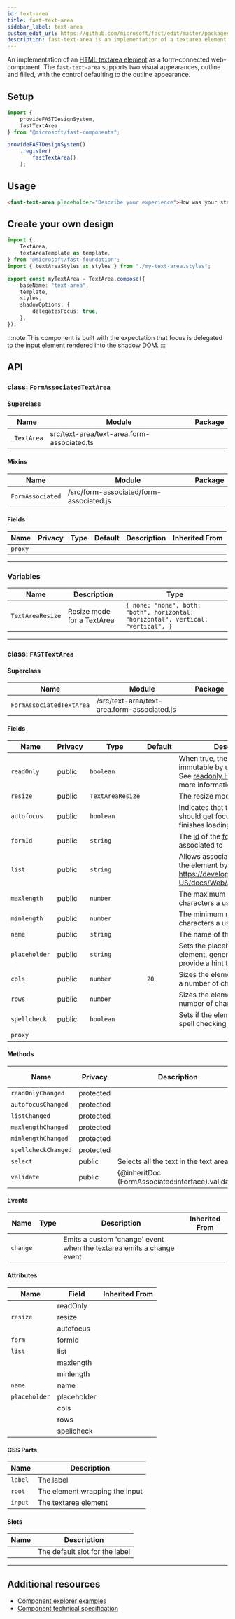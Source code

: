 ```yaml
---
id: text-area
title: fast-text-area
sidebar_label: text-area
custom_edit_url: https://github.com/microsoft/fast/edit/master/packages/web-components/fast-foundation/src/text-area/README.md
description: fast-text-area is an implementation of a textarea element as a form-connected web component.
---
```


An implementation of an [HTML textarea element](https://developer.mozilla.org/en-US/docs/Web/HTML/Element/textarea) as a form-connected web-component. The `fast-text-area` supports two visual appearances, outline and filled, with the control defaulting to the outline appearance.

## Setup

```ts
import {
    provideFASTDesignSystem,
    fastTextArea
} from "@microsoft/fast-components";

provideFASTDesignSystem()
    .register(
        fastTextArea()
    );
```

## Usage

```html live
<fast-text-area placeholder="Describe your experience">How was your stay?</fast-text-area>
```

## Create your own design

```ts
import {
    TextArea,
    textAreaTemplate as template,
} from "@microsoft/fast-foundation";
import { textAreaStyles as styles } from "./my-text-area.styles";

export const myTextArea = TextArea.compose({
    baseName: "text-area",
    template,
    styles,
    shadowOptions: {
        delegatesFocus: true,
    },
});
```

:::note
This component is built with the expectation that focus is delegated to the input element rendered into the shadow DOM.
:::

## API



### class: `FormAssociatedTextArea`

#### Superclass

| Name        | Module                                     | Package |
| ----------- | ------------------------------------------ | ------- |
| `_TextArea` | src/text-area/text-area.form-associated.ts |         |

#### Mixins

| Name             | Module                                  | Package |
| ---------------- | --------------------------------------- | ------- |
| `FormAssociated` | /src/form-associated/form-associated.js |         |

#### Fields

| Name    | Privacy | Type | Default | Description | Inherited From |
| ------- | ------- | ---- | ------- | ----------- | -------------- |
| `proxy` |         |      |         |             |                |

<hr/>



### Variables

| Name             | Description                | Type                                                                              |
| ---------------- | -------------------------- | --------------------------------------------------------------------------------- |
| `TextAreaResize` | Resize mode for a TextArea | `{ none: "none", both: "both", horizontal: "horizontal", vertical: "vertical", }` |

<hr/>



### class: `FASTTextArea`

#### Superclass

| Name                     | Module                                      | Package |
| ------------------------ | ------------------------------------------- | ------- |
| `FormAssociatedTextArea` | /src/text-area/text-area.form-associated.js |         |

#### Fields

| Name          | Privacy | Type             | Default | Description                                                                                                                                                                                        | Inherited From         |
| ------------- | ------- | ---------------- | ------- | -------------------------------------------------------------------------------------------------------------------------------------------------------------------------------------------------- | ---------------------- |
| `readOnly`    | public  | `boolean`        |         | When true, the control will be immutable by user interaction. See [readonly HTML attribute](https://developer.mozilla.org/en-US/docs/Web/HTML/Attributes/readonly) for more information.        |                        |
| `resize`      | public  | `TextAreaResize` |         | The resize mode of the element.                                                                                                                                                                    |                        |
| `autofocus`   | public  | `boolean`        |         | Indicates that this element should get focus after the page finishes loading.                                                                                                                      |                        |
| `formId`      | public  | `string`         |         | The [id](https://developer.mozilla.org/en-US/docs/Web/HTML/Global\_attributes/id) of the [form](https://developer.mozilla.org/en-US/docs/Web/HTML/Element/form) the element is associated to |                        |
| `list`        | public  | `string`         |         | Allows associating a [datalist](https://developer.mozilla.org/en-US/docs/Web/HTML/Element/datalist) to the element by https://developer.mozilla.org/en-US/docs/Web/API/Element/id.             |                        |
| `maxlength`   | public  | `number`         |         | The maximum number of characters a user can enter.                                                                                                                                                 |                        |
| `minlength`   | public  | `number`         |         | The minimum number of characters a user can enter.                                                                                                                                                 |                        |
| `name`        | public  | `string`         |         | The name of the element.                                                                                                                                                                           |                        |
| `placeholder` | public  | `string`         |         | Sets the placeholder value of the element, generally used to provide a hint to the user.                                                                                                           |                        |
| `cols`        | public  | `number`         | `20`    | Sizes the element horizontally by a number of character columns.                                                                                                                                   |                        |
| `rows`        | public  | `number`         |         | Sizes the element vertically by a number of character rows.                                                                                                                                        |                        |
| `spellcheck`  | public  | `boolean`        |         | Sets if the element is eligible for spell checking but the UA.                                                                                                                                     |                        |
| `proxy`       |         |                  |         |                                                                                                                                                                                                    | FormAssociatedTextArea |

#### Methods

| Name                | Privacy   | Description                                       | Parameters | Return | Inherited From |
| ------------------- | --------- | ------------------------------------------------- | ---------- | ------ | -------------- |
| `readOnlyChanged`   | protected |                                                   |            | `void` |                |
| `autofocusChanged`  | protected |                                                   |            | `void` |                |
| `listChanged`       | protected |                                                   |            | `void` |                |
| `maxlengthChanged`  | protected |                                                   |            | `void` |                |
| `minlengthChanged`  | protected |                                                   |            | `void` |                |
| `spellcheckChanged` | protected |                                                   |            | `void` |                |
| `select`            | public    | Selects all the text in the text area             |            | `void` |                |
| `validate`          | public    | {@inheritDoc (FormAssociated:interface).validate} |            | `void` |                |

#### Events

| Name     | Type | Description                                                          | Inherited From |
| -------- | ---- | -------------------------------------------------------------------- | -------------- |
| `change` |      | Emits a custom 'change' event when the textarea emits a change event |                |

#### Attributes

| Name          | Field       | Inherited From |
| ------------- | ----------- | -------------- |
|               | readOnly    |                |
| `resize`      | resize      |                |
|               | autofocus   |                |
| `form`        | formId      |                |
| `list`        | list        |                |
|               | maxlength   |                |
|               | minlength   |                |
| `name`        | name        |                |
| `placeholder` | placeholder |                |
|               | cols        |                |
|               | rows        |                |
|               | spellcheck  |                |

#### CSS Parts

| Name    | Description                    |
| ------- | ------------------------------ |
| `label` | The label                      |
| `root`  | The element wrapping the input |
| `input` | The textarea element           |

#### Slots

| Name | Description                    |
| ---- | ------------------------------ |
|      | The default slot for the label |

<hr/>


## Additional resources

* [Component explorer examples](https://explore.fast.design/components/fast-text-area)
* [Component technical specification](https://github.com/microsoft/fast/blob/master/packages/web-components/fast-foundation/src/text-area/text-area.spec.md)